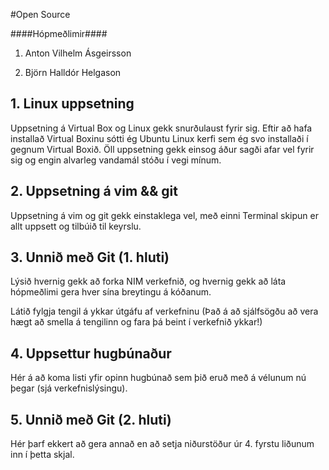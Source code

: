 #Open Source


####Hópmeðlimir####

1. Anton Vilhelm Ásgeirsson

2. Björn Halldór Helgason

## 1. Linux uppsetning

Uppsetning á Virtual Box og Linux gekk snurðulaust fyrir sig. Eftir að hafa installað Virtual Boxinu sótti ég Ubuntu Linux kerfi sem ég svo installaði í gegnum Virtual Boxið. Öll uppsetning gekk einsog áður sagði afar vel fyrir sig og engin alvarleg vandamál stóðu í vegi mínum.

## 2. Uppsetning á vim && git

Uppsetning á vim og git gekk einstaklega vel, með einni Terminal skipun er allt uppsett og tilbúið til keyrslu.

## 3. Unnið með Git (1. hluti)

Lýsið hvernig gekk að forka NIM verkefnið, og hvernig gekk að láta hópmeðlimi gera hver sína breytingu á kóðanum.

Látið fylgja tengil á ykkar útgáfu af verkefninu (Það á að sjálfsögðu að vera hægt að smella á tengilinn og fara þá beint í verkefnið ykkar!)

## 4. Uppsettur hugbúnaður

Hér á að koma listi yfir opinn hugbúnað sem þið eruð með á vélunum nú þegar (sjá verkefnislýsingu).

## 5. Unnið með Git (2. hluti)

Hér þarf ekkert að gera annað en að setja niðurstöður úr 4. fyrstu liðunum inn í þetta skjal.
